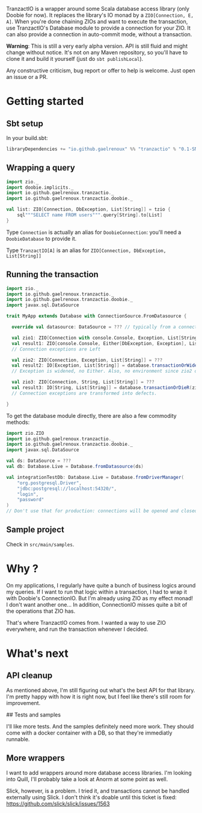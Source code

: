 TranzactIO is a wrapper around some Scala database access library (only Doobie for now). It replaces the library's IO monad by a `ZIO[Connection, E, A]`.
When you're done chaining ZIOs and want to execute the transaction, use TranzactIO's Database module to provide a connection for your ZIO.
It can also provide a connection in auto-commit mode, without a transaction.

**Warning**: This is still a very early alpha version. API is still fluid and might change without notice. 
It's not on any Maven repository, so you'll have to clone it and build it yourself (just do `sbt publishLocal`).

Any constructive criticism, bug report or offer to help is welcome. Just open an issue or a PR.



# Getting started

## Sbt setup

In your build.sbt:
```sbt
libraryDependencies += "io.github.gaelrenoux" %% "tranzactio" % "0.1-SNAPSHOT"
```


## Wrapping a query

```scala
import zio._
import doobie.implicits._
import io.github.gaelrenoux.tranzactio._
import io.github.gaelrenoux.tranzactio.doobie._

val list: ZIO[Connection, DbException, List[String]] = tzio {
    sql"""SELECT name FROM users""".query[String].to[List]
}
```

Type `Connection` is actually an alias for `DoobieConnection`: you'll need a `DoobieDatabase` to provide it.

Type `TranzactIO[A]` is an alias for `ZIO[Connection, DbException, List[String]]`


## Running the transaction

```scala
import zio._
import io.github.gaelrenoux.tranzactio._
import io.github.gaelrenoux.tranzactio.doobie._
import javax.sql.DataSource

trait MyApp extends Database with ConnectionSource.FromDatasource {

  override val datasource: DataSource = ??? // typically from a connection pool, like HikariCP

  val zio1: ZIO[Connection with console.Console, Exception, List[String]] = ???
  val result1: ZIO[console.Console, Either[DbException, Exception], List[String]] = database.transactionR(zio1)
  // Connection exceptions are Left

  val zio2: ZIO[Connection, Exception, List[String]] = ???
  val result2: IO[Exception, List[String]] = database.transactionOrWiden(zio2)
  // Exception is widened, no Either. Also, no environment since zio2 only needed the Connection

  val zio3: ZIO[Connection, String, List[String]] = ???
  val result3: IO[String, List[String]] = database.transactionOrDieR(zio3)
  // Connection exceptions are transformed into defects.

}
```

To get the database module directly, there are also a few commodity methods:
```scala
import zio.ZIO
import io.github.gaelrenoux.tranzactio._
import io.github.gaelrenoux.tranzactio.doobie._
import javax.sql.DataSource

val ds: DataSource = ???
val db: Database.Live = Database.fromDatasource(ds)

val integrationTestDb: Database.Live = Database.fromDriverManager(
    "org.postgresql.Driver",
    "jdbc:postgresql://localhost:54320/",
    "login",
    "password"
)
// Don't use that for production: connections will be opened and closed or each transaction.
```


## Sample project

Check in `src/main/samples`.



# Why ?

On my applications, I regularly have quite a bunch of business logics around my queries.
If I want to run that logic within a transaction, I had to wrap it with Doobie's ConnectionIO.
But I'm already using ZIO as my effect monad! I don't want another one...
In addition, ConnectionIO misses quite a bit of the operations that ZIO has.

That's where TranzactIO comes from. I wanted a way to use ZIO everywhere, and run the transaction whenever I decided.



# What's next


## API cleanup

As mentioned above, I'm still figuring out what's the best API for that library. I'm pretty happy with how it is right now, but I feel like there's still room for improvement.


## Tests and samples

I'll like more tests. And the samples definitely need more work. They should come with a docker container with a DB, so that they're immediatly runnable.


## More wrappers

I want to add wrappers around more database access libraries. I'm looking into Quill, I'll probably take a look at Anorm at some point as well.

Slick, however, is a problem. I tried it, and transactions cannot be handled externally using Slick.
I don't think it's doable until this ticket is fixed: https://github.com/slick/slick/issues/1563
